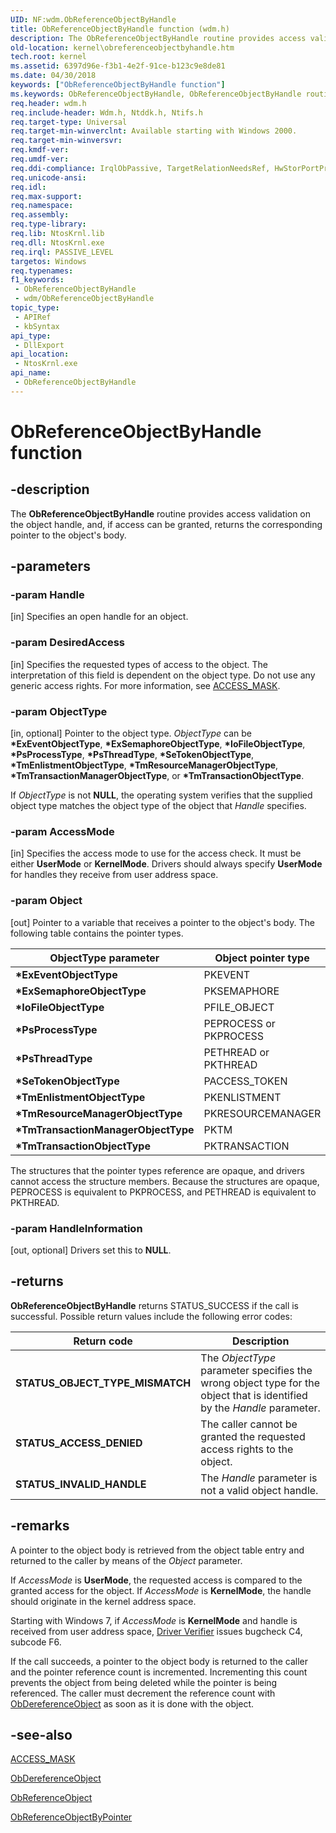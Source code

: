 ```yaml
---
UID: NF:wdm.ObReferenceObjectByHandle
title: ObReferenceObjectByHandle function (wdm.h)
description: The ObReferenceObjectByHandle routine provides access validation on the object handle, and, if access can be granted, returns the corresponding pointer to the object's body.
old-location: kernel\obreferenceobjectbyhandle.htm
tech.root: kernel
ms.assetid: 6397d96e-f3b1-4e2f-91ce-b123c9e8de81
ms.date: 04/30/2018
keywords: ["ObReferenceObjectByHandle function"]
ms.keywords: ObReferenceObjectByHandle, ObReferenceObjectByHandle routine [Kernel-Mode Driver Architecture], k107_97ce2cea-8f20-4b30-996c-9ea268951aef.xml, kernel.obreferenceobjectbyhandle, wdm/ObReferenceObjectByHandle
req.header: wdm.h
req.include-header: Wdm.h, Ntddk.h, Ntifs.h
req.target-type: Universal
req.target-min-winverclnt: Available starting with Windows 2000.
req.target-min-winversvr: 
req.kmdf-ver: 
req.umdf-ver: 
req.ddi-compliance: IrqlObPassive, TargetRelationNeedsRef, HwStorPortProhibitedDDIs
req.unicode-ansi: 
req.idl: 
req.max-support: 
req.namespace: 
req.assembly: 
req.type-library: 
req.lib: NtosKrnl.lib
req.dll: NtosKrnl.exe
req.irql: PASSIVE_LEVEL
targetos: Windows
req.typenames: 
f1_keywords:
 - ObReferenceObjectByHandle
 - wdm/ObReferenceObjectByHandle
topic_type:
 - APIRef
 - kbSyntax
api_type:
 - DllExport
api_location:
 - NtosKrnl.exe
api_name:
 - ObReferenceObjectByHandle
---
```


# ObReferenceObjectByHandle function


## -description

The **ObReferenceObjectByHandle** routine provides access validation on the object handle, and, if access can be granted, returns the corresponding pointer to the object's body.

## -parameters

### -param Handle 

[in]
Specifies an open handle for an object.

### -param DesiredAccess 

[in]
Specifies the requested types of access to the object. The interpretation of this field is dependent on the object type. Do not use any generic access rights. For more information, see [ACCESS_MASK](https://docs.microsoft.com/windows-hardware/drivers/kernel/access-mask).

### -param ObjectType 

[in, optional]
Pointer to the object type. *ObjectType* can be **\*ExEventObjectType**, **\*ExSemaphoreObjectType**, **\*IoFileObjectType**, **\*PsProcessType**, **\*PsThreadType**, **\*SeTokenObjectType**, **\*TmEnlistmentObjectType**, **\*TmResourceManagerObjectType**, **\*TmTransactionManagerObjectType**, or **\*TmTransactionObjectType**.

If *ObjectType* is not **NULL**, the operating system verifies that the supplied object type matches the object type of the object that *Handle* specifies.

### -param AccessMode 

[in]
Specifies the access mode to use for the access check. It must be either **UserMode** or **KernelMode**. Drivers should always specify **UserMode** for handles they receive from user address space.

### -param Object 

[out]
Pointer to a variable that receives a pointer to the object's body. The following table contains the pointer types.

|ObjectType parameter|Object pointer type|
|----|----|
|**\*ExEventObjectType**|PKEVENT|
|**\*ExSemaphoreObjectType**|PKSEMAPHORE|
|**\*IoFileObjectType**|PFILE_OBJECT|
|**\*PsProcessType**|PEPROCESS or PKPROCESS|
|**\*PsThreadType**|PETHREAD or PKTHREAD|
|**\*SeTokenObjectType**|PACCESS_TOKEN|
|**\*TmEnlistmentObjectType**|PKENLISTMENT|
|**\*TmResourceManagerObjectType**|PKRESOURCEMANAGER|
|**\*TmTransactionManagerObjectType**|PKTM|
|**\*TmTransactionObjectType**|PKTRANSACTION|

The structures that the pointer types reference are opaque, and drivers cannot access the structure members. Because the structures are opaque, PEPROCESS is equivalent to PKPROCESS, and PETHREAD is equivalent to PKTHREAD.

### -param HandleInformation 

[out, optional]
Drivers set this to **NULL**.

## -returns

**ObReferenceObjectByHandle** returns STATUS_SUCCESS if the call is successful. Possible return values include the following error codes:

|Return code|Description|
|----|----|
|**STATUS_OBJECT_TYPE_MISMATCH**|The *ObjectType* parameter specifies the wrong object type for the object that is identified by the *Handle* parameter.|
|**STATUS_ACCESS_DENIED**|The caller cannot be granted the requested access rights to the object.|
|**STATUS_INVALID_HANDLE**|The *Handle* parameter is not a valid object handle.|

## -remarks

A pointer to the object body is retrieved from the object table entry and returned to the caller by means of the *Object* parameter.

If *AccessMode* is **UserMode**, the requested access is compared to the granted access for the object. If *AccessMode* is **KernelMode**, the handle should originate in the kernel address space.

Starting with Windows 7, if *AccessMode* is **KernelMode** and handle is received from user address space, [Driver Verifier](https://docs.microsoft.com/windows-hardware/drivers/devtest/driver-verifier) issues bugcheck C4, subcode F6.

If the call succeeds, a pointer to the object body is returned to the caller and the pointer reference count is incremented. Incrementing this count prevents the object from being deleted while the pointer is being referenced. The caller must decrement the reference count with [ObDereferenceObject](nf-wdm-obdereferenceobject.md) as soon as it is done with the object.

## -see-also

[ACCESS_MASK](https://docs.microsoft.com/windows-hardware/drivers/kernel/access-mask)

[ObDereferenceObject](nf-wdm-obdereferenceobject.md)

[ObReferenceObject](nf-wdm-obfreferenceobject.md)

[ObReferenceObjectByPointer](nf-wdm-obreferenceobjectbypointer.md)

